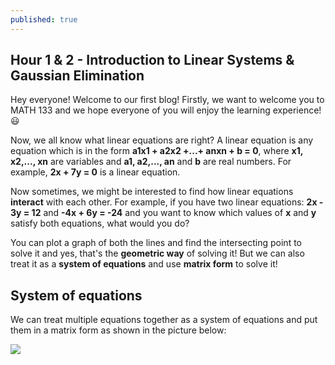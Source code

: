 ```yaml
---
published: true
---
```

## Hour 1 & 2 - Introduction to Linear Systems & Gaussian Elimination

Hey everyone! Welcome to our first blog! Firstly, we want to welcome you to MATH 133 and we hope everyone of you will enjoy the learning experience!😃

Now, we all know what linear equations are right? A linear equation is any equation which is in the form **a1x1 + a2x2 +...+ anxn + b = 0**, where **x1, x2,..., xn** are variables and **a1, a2,..., an** and **b** are real numbers. For example, **2x + 7y = 0** is a linear equation.

Now sometimes, we might be interested to find how linear equations **interact** with each other. For example, if you have two linear equations: **2x - 3y = 12** and **-4x + 6y = -24** and you want to know which values of **x** and **y** satisfy both equations, what would you do? 

You can plot a graph of both the lines and find the intersecting point to solve it and yes, that's the **geometric way** of solving it! But we can also treat it as a **system of equations** and use **matrix form** to solve it!

## System of equations

We can treat multiple equations together as a system of equations and put them in a matrix form as shown in the picture below:

![]({{site.baseurl}}/https://res.cloudinary.com/dlp84wdvz/image/upload/v1631490906/HOUR1-2_ubgsgl.jpg)

